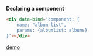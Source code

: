 **Declaring a component**
```html
<div data-bind='component: {
    name: "album-list",
    params: {albumlist: albums}
}'></div>
```

[demo](demos/knockout/demo3-components-intro.html)

